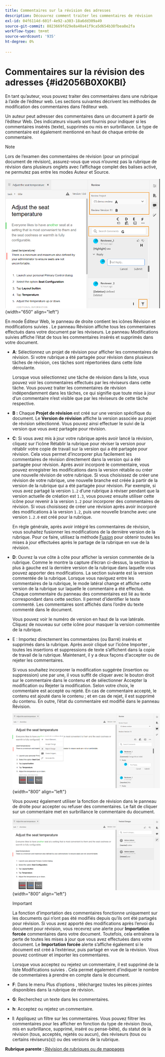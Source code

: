 ```yaml
---
title: Commentaires sur la révision des adresses
description: Découvrez comment traiter les commentaires de révision
exl-id: 04f6114d-601f-4e92-a303-18a6dd309a49
source-git-commit: 8823669fd29e8a40a41f9ca5d654b38fbea8e2fa
workflow-type: tm+mt
source-wordcount: '935'
ht-degree: 0%

---
```


# Commentaires sur la révision des adresses {#id2056B0X0KBI}

En tant qu’auteur, vous pouvez traiter des commentaires dans une rubrique à l’aide de l’éditeur web. Les sections suivantes décrivent les méthodes de modification des commentaires dans l’éditeur web.

Un auteur peut adresser des commentaires dans un document à partir de l’éditeur Web. Des indicateurs visuels sont fournis pour indiquer si les commentaires insérés \(texte\), supprimés ou mis en surbrillance. Le type de commentaire est également mentionné en haut de chaque entrée de commentaire.

>[!NOTE]
>
> Lors de l’examen des commentaires de révision \(pour un principal document de révision\), assurez-vous que vous n’ouvrez pas la rubrique de révision dans plusieurs onglets avec l’affichage complet des balises activé, ne permutez pas entre les modes Auteur et Source.

![](images/comments-page-web-editor_cs.png){width="650" align="left"}

En mode Éditeur Web, le panneau de droite contient les icônes Révision et modifications suivies . Le panneau Révision affiche tous les commentaires effectués dans votre document par les réviseurs. Le panneau Modifications suivies affiche l’état de tous les commentaires insérés et supprimés dans votre document.

- **A**: Sélectionnez un projet de révision pour afficher les commentaires de révision. Si votre rubrique a été partagée pour révision dans plusieurs tâches de révision, ces tâches sont répertoriées dans cette liste déroulante.

   Lorsque vous sélectionnez une tâche de révision dans la liste, vous pouvez voir les commentaires effectués par les réviseurs dans cette tâche. Vous pouvez traiter les commentaires de révision indépendamment dans les tâches, ce qui signifie que toute mise à jour d’un commentaire n’est visible que par les réviseurs de cette tâche respective.

- **B :** Chaque **Projet de révision** est créé sur une version spécifique du document. Le **Version de révision** affiche la version associée au projet de révision sélectionné. Vous pouvez ainsi effectuer le suivi de la version que vous avez partagée pour révision.

- **C**: Si vous avez mis à jour votre rubrique après avoir lancé la révision, cliquez sur l’icône Rétablir la rubrique pour réviser la version pour rétablir votre copie de travail sur la version qui a été partagée pour révision. Cela vous permet d’incorporer plus facilement les commentaires de révision directement dans la version qui a été partagée pour révision. Après avoir incorporé le commentaire, vous pouvez enregistrer les modifications dans la version rétablie ou créer une nouvelle révision de votre rubrique. Si vous choisissez de créer une révision de votre rubrique, une nouvelle branche est créée à partir de la version de la rubrique qui a été partagée pour révision. Par exemple, si vous avez partagé la version `1.2` d’une rubrique à réviser pendant que la version actuelle de création est `1.3`, vous pouvez ensuite utiliser cette icône pour revenir à la version `1.2` pour incorporer des commentaires de révision. Si vous choisissez de créer une révision après avoir incorporé des modifications à la version `1.2`, puis une nouvelle branche avec une version `1.2.0` est créé pour la rubrique.

   En règle générale, après avoir intégré les commentaires de révision, vous souhaitez fusionner les modifications de la dernière version de la rubrique. Pour ce faire, utilisez la méthode [Fusion](web-editor-features.md#id205DF04E0HS) pour obtenir toutes les mises à jour effectuées après le partage de la rubrique en vue de la révision.

- **D**: Ouvrez la vue côte à côte pour afficher la version commentée de la rubrique. Comme le montre la capture d’écran ci-dessus, la section la plus à gauche est la dernière version de la rubrique dans laquelle vous pouvez apporter des modifications. La section suivante est la version commentée de la rubrique. Lorsque vous naviguez entre les commentaires de la rubrique, le mode latéral change et affiche cette version de la rubrique sur laquelle le commentaire a été effectué. Chaque commentaire du panneau des commentaires est lié au texte correspondant dans cette section. Il permet d’identifier le texte commenté. Les commentaires sont affichés dans l’ordre du texte commenté dans le document.

   Vous pouvez voir le numéro de version en haut de la vue latérale. Cliquez de nouveau sur cette icône pour masquer la version commentée de la rubrique.

- E : Importez directement les commentaires \(ou Barré\) insérés et supprimés dans la rubrique. Après avoir cliqué sur l’icône Importer , toutes les insertions et suppressions de texte s’affichent dans la copie de travail de la rubrique. Maintenant, il y a deux façons d&#39;accepter ou de rejeter les commentaires.

   Si vous souhaitez incorporer la modification suggérée \(insertion ou suppression\) une par une, il vous suffit de cliquer avec le bouton droit sur le commentaire dans le contenu et de sélectionner Accepter la modification ou Rejeter la modification. Selon votre choix, le commentaire est accepté ou rejeté. En cas de commentaire accepté, le contenu est ajouté dans le contenu ; et en cas de rejet, il est supprimé du contenu. En outre, l’état du commentaire est modifié dans le panneau Révision.

   ![](images/import-comment-accept-web-editor_cs.png){width="800" align="left"}

   Vous pouvez également utiliser la fonction de révision dans le panneau de droite pour accepter ou refuser des commentaires. Le fait de cliquer sur un commentaire met en surbrillance le commentaire du document.

   ![](images/changes-tab_cs.png){width="800" align="left"}

   >[!IMPORTANT]
   >
   > La fonction d’importation des commentaires fonctionne uniquement sur les documents qui n’ont pas été modifiés depuis qu’ils ont été partagés pour révision. Si vous avez apporté des modifications après l’envoi du document pour révision, vous recevrez une alerte pour **Importation forcée** commentaires dans votre document. Toutefois, cela entraînera la perte de toutes les mises à jour que vous avez effectuées dans votre document. Le **Importation forcée** alerte s’affiche également si le document est créé à l’extérieur, puis partagé en vue de la révision. Vous pouvez continuer et importer les commentaires.

   Lorsque vous acceptez ou rejetez un commentaire, il est supprimé de la liste Modifications suivies . Cela permet également d’indiquer le nombre de commentaires à prendre en compte dans le document.

- **F**: Dans le menu Plus d’options , téléchargez toutes les pièces jointes disponibles dans la rubrique de révision.
- **G**: Recherchez un texte dans les commentaires.
- **h**: Acceptez ou rejetez un commentaire.

- **I**: Appliquez un filtre sur les commentaires. Vous pouvez filtrer les commentaires pour les afficher en fonction du type de révision \(tous, mis en surbrillance, supprimé, inséré ou pense-bête\), du statut de la révision \(tous, acceptés, rejetés ou aucun\), des réviseurs \(tous ou certains réviseurs\(s\)\) ou des versions de la rubrique.


**Rubrique parente :**[ Révision de rubriques ou de mappages](review.md)
